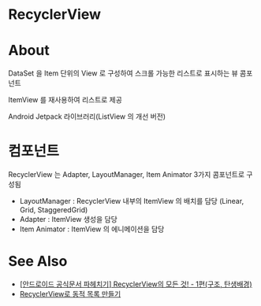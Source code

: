 # RecyclerView

# About 

DataSet 을 Item 단위의 View 로 구성하여 스크롤 가능한 리스트로 표시하는 뷰 콤포넌트

ItemView 를 재사용하여 리스트로 제공

Android Jetpack 라이브러리(ListView 의 개선 버전)

# 컴포넌트

RecyclerView 는 Adapter, LayoutManager, Item Animator 3가지 콤포넌트로 구성됨

- LayoutManager : RecyclerView 내부의 ItemView 의 배치를 담당 (Linear, Grid, StaggeredGrid)
- Adapter : ItemView 생성을 담당
- Item Animator : ItemView 의 에니메이션을 담당


# See Also

- [[안드로이드 공식문서 파헤치기] RecyclerView의 모든 것! - 1편(구조, 탄생배경)](https://velog.io/@dabin/%EC%95%88%EB%93%9C%EB%A1%9C%EC%9D%B4%EB%93%9CRecycle-View)
- [RecyclerView로 동적 목록 만들기](https://developer.android.com/guide/topics/ui/layout/recyclerview?hl=ko)
